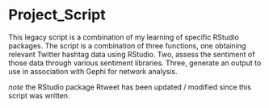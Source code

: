 # Project_Script
This legacy script is a combination of my learning of specific RStudio packages. 
The script is a combination of three functions, one obtaining relevant Twitter hashtag data using RStudio. 
Two, assess the sentiment of those data through various sentiment libraries. 
Three, generate an output to use in association with Gephi for network analysis. 

*note* the RStudio package Rtweet has been updated / modified since this script was written. 
